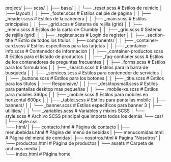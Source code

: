 project/
├── scss/
│   ├── base/
│   │   └── _reset.scss                   # Estilos de reinicio
│   ├── layout/
│   │   ├── _footer.scss                  # Estilos del pie de página
│   │   ├── _header.scss                  # Estilos de la cabecera
│   │   ├── _main.scss                    # Estilos principales
│   │   ├── _grid.scss                    # Sistema de rejilla (grid)
│   │   ├── _menu.scss                    # Estilos de la carta de Crumbly
│   │   ├── _grid.scss                    # Sistema de rejilla (grid)
│   │   ├── _register.scss                # Login de register
│   │   ├── _section-title                # Estilo de todos los titulos
│   ├── components/
│   │   ├── _container-card.scss          # Estilos específicos para las tarjetas
│   │   ├── _container-info.scss          # Contenedor de informacion 
│   │   ├── _container-productos.scss     # Estilos para el listado de productos
│   │   ├── _faq-contianer.scss           # Estilos de los contenedores de preguntas frecuentes
│   │   ├── _forms.scss                   # Estilos para los formularios
│   │   ├── _search.scss                  # Estilos para la barra de busqueda
│   │   ├── _services.scss                # Estilos para contenedor de servicios
│   │   ├── _buttons.scss                 # Estilos para los botones
│   │   ├── _title.scss                   # Estilos para los titulos 
│   ├── Responsive/
│   │   ├── _desktopsmall.scss            # Estilos para pantallas desktop mas pequeñas
│   │   ├── _mobile-xs.scss               # Estilos para mobiles 360px
│   │   ├── _mobile.scss                  # Estilos para mobiles en horizontal 600px
│   │   ├── _tablet.scss                  # Estilos para pantallas mobile
│   ├── banners/
│   │   └── _banner.scss                 # Estilos específicos para banner 3
│   ├── utilities/
│   │   └── _variables.scss               # Variables y mixins SCSS
│   └── style.scss                        # Archivo SCSS principal que importa todos los demás
└── css/
|   └── style.css  
└── html/
|    ├── contacto.html                     # Página de contacto
|    ├── menubebidas.html                  # Página del menú de bebidas
|    ├── menucomidas.html                  # Página del menú de comidas
|    ├── nosotros.html                     # Página "Nosotros"
|    └── productos.html                    # Página de productos
|
└── assets                                 # Carpeta de archivos media
|  
└── index.html                             # Página home